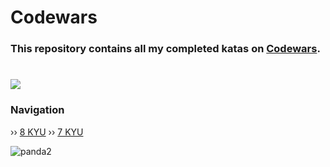 # Codewars

### This repository contains all my completed katas on [Codewars](https://www.codewars.com/kata/search/swift?q=&beta=false).
# [![](https://www.codewars.com/users/despxx/badges/large)](https://www.codewars.com/users/despxx)

### Navigation
›› ‎[8 KYU](https://github.com/despxx/Python.Codewars/blob/main/8kyu_Codewars.py)
›› ‎[7 KYU](https://github.com/despxx/Python.Codewars/blob/main/7kyu_Codewars.py)

![panda2](https://github.com/despxx/Python.Codewars/assets/143245283/79773d3d-0417-4557-9b64-bbd3afda12e5)
